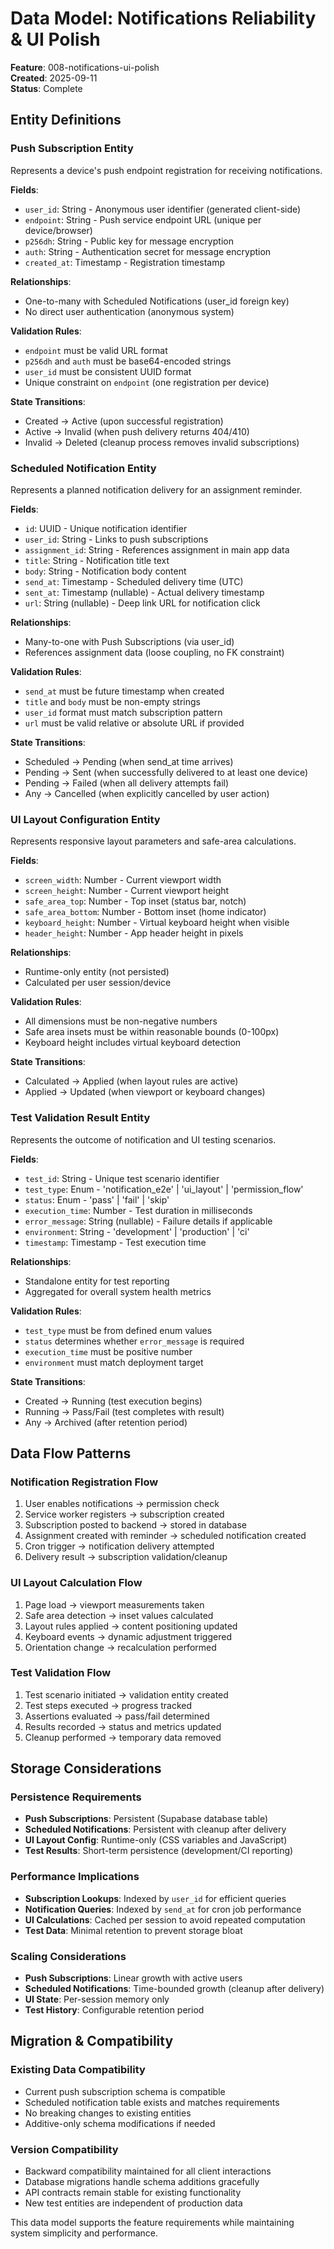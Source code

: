 # Data Model: Notifications Reliability & UI Polish

**Feature**: 008-notifications-ui-polish  
**Created**: 2025-09-11  
**Status**: Complete

## Entity Definitions

### Push Subscription Entity
Represents a device's push endpoint registration for receiving notifications.

**Fields**:
- `user_id`: String - Anonymous user identifier (generated client-side)
- `endpoint`: String - Push service endpoint URL (unique per device/browser)
- `p256dh`: String - Public key for message encryption
- `auth`: String - Authentication secret for message encryption  
- `created_at`: Timestamp - Registration timestamp

**Relationships**:
- One-to-many with Scheduled Notifications (user_id foreign key)
- No direct user authentication (anonymous system)

**Validation Rules**:
- `endpoint` must be valid URL format
- `p256dh` and `auth` must be base64-encoded strings
- `user_id` must be consistent UUID format
- Unique constraint on `endpoint` (one registration per device)

**State Transitions**:
- Created → Active (upon successful registration)
- Active → Invalid (when push delivery returns 404/410)
- Invalid → Deleted (cleanup process removes invalid subscriptions)

### Scheduled Notification Entity
Represents a planned notification delivery for an assignment reminder.

**Fields**:
- `id`: UUID - Unique notification identifier
- `user_id`: String - Links to push subscriptions
- `assignment_id`: String - References assignment in main app data
- `title`: String - Notification title text
- `body`: String - Notification body content
- `send_at`: Timestamp - Scheduled delivery time (UTC)
- `sent_at`: Timestamp (nullable) - Actual delivery timestamp
- `url`: String (nullable) - Deep link URL for notification click

**Relationships**:
- Many-to-one with Push Subscriptions (via user_id)
- References assignment data (loose coupling, no FK constraint)

**Validation Rules**:
- `send_at` must be future timestamp when created
- `title` and `body` must be non-empty strings
- `user_id` format must match subscription pattern
- `url` must be valid relative or absolute URL if provided

**State Transitions**:
- Scheduled → Pending (when send_at time arrives)
- Pending → Sent (when successfully delivered to at least one device)
- Pending → Failed (when all delivery attempts fail)
- Any → Cancelled (when explicitly cancelled by user action)

### UI Layout Configuration Entity  
Represents responsive layout parameters and safe-area calculations.

**Fields**:
- `screen_width`: Number - Current viewport width
- `screen_height`: Number - Current viewport height  
- `safe_area_top`: Number - Top inset (status bar, notch)
- `safe_area_bottom`: Number - Bottom inset (home indicator)
- `keyboard_height`: Number - Virtual keyboard height when visible
- `header_height`: Number - App header height in pixels

**Relationships**:
- Runtime-only entity (not persisted)
- Calculated per user session/device

**Validation Rules**:
- All dimensions must be non-negative numbers
- Safe area insets must be within reasonable bounds (0-100px)
- Keyboard height includes virtual keyboard detection

**State Transitions**:
- Calculated → Applied (when layout rules are active)
- Applied → Updated (when viewport or keyboard changes)

### Test Validation Result Entity
Represents the outcome of notification and UI testing scenarios.

**Fields**:
- `test_id`: String - Unique test scenario identifier  
- `test_type`: Enum - 'notification_e2e' | 'ui_layout' | 'permission_flow'
- `status`: Enum - 'pass' | 'fail' | 'skip'  
- `execution_time`: Number - Test duration in milliseconds
- `error_message`: String (nullable) - Failure details if applicable
- `environment`: String - 'development' | 'production' | 'ci'
- `timestamp`: Timestamp - Test execution time

**Relationships**:
- Standalone entity for test reporting
- Aggregated for overall system health metrics

**Validation Rules**:
- `test_type` must be from defined enum values
- `status` determines whether `error_message` is required
- `execution_time` must be positive number
- `environment` must match deployment target

**State Transitions**:
- Created → Running (test execution begins)
- Running → Pass/Fail (test completes with result)
- Any → Archived (after retention period)

## Data Flow Patterns

### Notification Registration Flow
1. User enables notifications → permission check
2. Service worker registers → subscription created
3. Subscription posted to backend → stored in database
4. Assignment created with reminder → scheduled notification created
5. Cron trigger → notification delivery attempted
6. Delivery result → subscription validation/cleanup

### UI Layout Calculation Flow
1. Page load → viewport measurements taken
2. Safe area detection → inset values calculated  
3. Layout rules applied → content positioning updated
4. Keyboard events → dynamic adjustment triggered
5. Orientation change → recalculation performed

### Test Validation Flow
1. Test scenario initiated → validation entity created
2. Test steps executed → progress tracked
3. Assertions evaluated → pass/fail determined
4. Results recorded → status and metrics updated
5. Cleanup performed → temporary data removed

## Storage Considerations

### Persistence Requirements
- **Push Subscriptions**: Persistent (Supabase database table)
- **Scheduled Notifications**: Persistent with cleanup after delivery
- **UI Layout Config**: Runtime-only (CSS variables and JavaScript)
- **Test Results**: Short-term persistence (development/CI reporting)

### Performance Implications
- **Subscription Lookups**: Indexed by `user_id` for efficient queries
- **Notification Queries**: Indexed by `send_at` for cron job performance
- **UI Calculations**: Cached per session to avoid repeated computation
- **Test Data**: Minimal retention to prevent storage bloat

### Scaling Considerations
- **Push Subscriptions**: Linear growth with active users
- **Scheduled Notifications**: Time-bounded growth (cleanup after delivery)
- **UI State**: Per-session memory only
- **Test History**: Configurable retention period

## Migration & Compatibility

### Existing Data Compatibility
- Current push subscription schema is compatible
- Scheduled notification table exists and matches requirements  
- No breaking changes to existing entities
- Additive-only schema modifications if needed

### Version Compatibility
- Backward compatibility maintained for all client interactions
- Database migrations handle schema additions gracefully
- API contracts remain stable for existing functionality
- New test entities are independent of production data

This data model supports the feature requirements while maintaining system simplicity and performance.